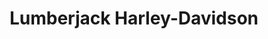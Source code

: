 ---
title: "Lumberjack Harley-Davidson"
url: /nacogdoches/lumberjack-harley-davidson/
shop: motorcycle
---